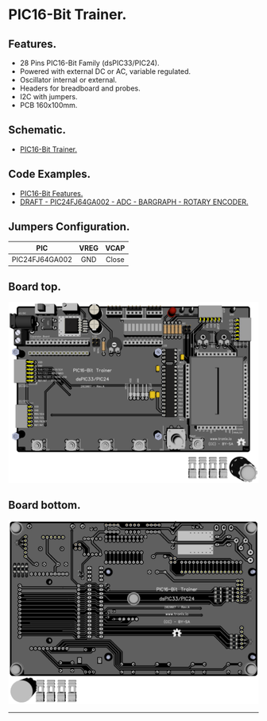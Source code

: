 # PIC16-Bit Trainer.

## Features.

- 28 Pins PIC16-Bit Family (dsPIC33/PIC24).
- Powered with external DC or AC, variable regulated.
- Oscillator internal or external.
- Headers for breadboard and probes.
- I2C with jumpers.
- PCB 160x100mm.

## Schematic.

- [PIC16-Bit Trainer.](./pic16bit-trainer.pdf)

## Code Examples.

- [PIC16-Bit Features.](https://github.com/tronixio/trainer-boards/tree/main/boards/features#pic-16-bit)
- [DRAFT - PIC24FJ64GA002 - ADC - BARGRAPH - ROTARY ENCODER.](./pic24fjxxga002-trainer.md)

## Jumpers Configuration.

|PIC           |VREG|VCAP |
|--------------|:--:|:---:|
|PIC24FJ64GA002|GND |Close|

## Board top.

![PIC16-Bit Top](./pics/pic16bit-trainer-top.png)

## Board bottom.

![PIC16-Bit Bottom](./pics/pic16bit-trainer-bottom.png)

---